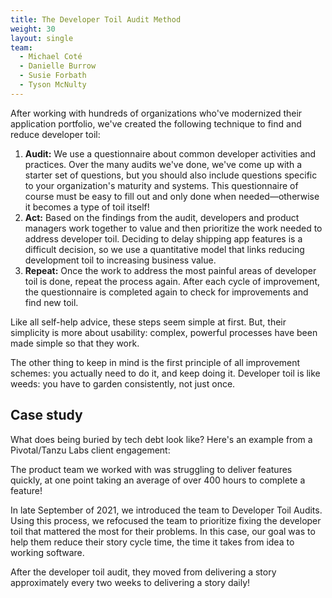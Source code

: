 ```yaml
---
title: The Developer Toil Audit Method
weight: 30
layout: single
team:
  - Michael Coté
  - Danielle Burrow
  - Susie Forbath
  - Tyson McNulty
---
```


After working with hundreds of organizations who've modernized their application portfolio, we've created the following technique to find and reduce developer toil:

1. **Audit:** We use a questionnaire about common developer activities and practices. Over the many audits we've done, we've come up with a starter set of questions, but you should also include questions specific to your organization's maturity and systems. This questionnaire of course must be easy to fill out and only done when needed—otherwise it becomes a type of toil itself!
2. **Act:** Based on the findings from the audit, developers and product managers work together to value and then prioritize the work needed to address developer toil. Deciding to delay shipping app features is a difficult decision, so we use a quantitative model that links reducing development toil to increasing business value.
3. **Repeat:** Once the work to address the most painful areas of developer toil is done, repeat the process again. After each cycle of improvement, the questionnaire is completed again to check for improvements and find new toil.

Like all self-help advice, these steps seem simple at first. But, their simplicity is more about usability: complex, powerful processes have been made simple so that they work.

The other thing to keep in mind is the first principle of all improvement schemes: you actually need to do it, and keep doing it. Developer toil is like weeds: you have to garden consistently, not just once.

## Case study

What does being buried by tech debt look like? Here's an example from a Pivotal/Tanzu Labs client engagement:

The product team we worked with was struggling to deliver features quickly, at one point taking an average of over 400 hours to complete a feature!

In late September of 2021, we introduced the team to Developer Toil Audits. Using this process, we refocused the team to prioritize fixing the developer toil that mattered the most for their problems. In this case, our goal was to help them reduce their story cycle time, the time it takes from idea to working software.

After the developer toil audit, they moved from delivering a story approximately every two weeks to delivering a story daily!
